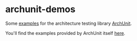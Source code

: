 # archunit-demos

Some [examples](ArchUnit-Demo/) for the architecture testing library [ArchUnit](https://www.archunit.org/).

You'll find the examples provided by ArchUnit itself [here](https://github.com/TNG/ArchUnit-Examples).
